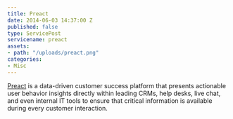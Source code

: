 ```yaml
---
title: Preact
date: 2014-06-03 14:37:00 Z
published: false
type: ServicePost
servicename: preact
assets:
- path: "/uploads/preact.png"
categories:
- Misc
---
```


[Preact](http://www.preact.co.uk/) is a data-driven customer success platform that presents actionable user behavior insights directly within leading CRMs, help desks, live chat, and even internal IT tools to ensure that critical information is available during every customer interaction.
